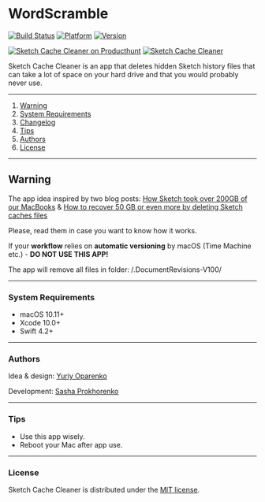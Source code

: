 # WordScramble

[![Build Status](https://travis-ci.org/yo-op/sketchcachecleaner.svg?branch=master)](https://travis-ci.org/yo-op/sketchcachecleaner)
[![Platform](https://img.shields.io/badge/platform-macOS-lightgrey.svg)](https://github.com/yo-op/sketchcachecleaner)
[![Version](https://img.shields.io/badge/version-1.0.5-blue.svg)](https://github.com/yo-op/sketchcachecleaner)

[![Sketch Cache Cleaner on Producthunt](https://image.ibb.co/fJSxcH/product.png)](https://www.producthunt.com/posts/sketch-cache-cleaner)
[![Sketch Cache Cleaner](https://image.ibb.co/mHOoea/cleaner.png)](https://www.producthunt.com/posts/sketch-cache-cleaner)

Sketch Cache Cleaner is an app that deletes hidden Sketch history files that can take a lot of space on your hard drive and that you would probably never use.

---

1. [Warning](#warning)
2. [System Requirements](#system-requirements)
3. [Changelog](https://github.com/yo-op/sketchcachecleaner/blob/master/CHANGELOG.md)
4. [Tips](#tips)
5. [Authors](#authors)
6. [License](#license)

---

## Warning

The app idea inspired by two blog posts: [How Sketch took over 200GB of our MacBooks](https://medium.com/@thomasdegry/how-sketch-took-over-200gb-of-our-macbooks-cb7dd10c8163) & [How to recover 50 GB or even more by deleting Sketch caches files](https://medium.com/sketch-app-sources/how-to-recover-50-go-or-even-more-by-deleting-sketch-caches-files-e5829dba20e1)

Please, read them in case you want to know how it works.

If your **workflow** relies on **automatic versioning** by macOS
(Time Machine etc.) - **DO NOT USE THIS APP!**

The app will remove all files in folder: /.DocumentRevisions-V100/

---

### System Requirements

- macOS 10.11+
- Xcode 10.0+
- Swift 4.2+

---

### Authors

Idea & design: [Yuriy Oparenko](http://oparenko.com/)

Development: [Sasha Prokhorenko](https://twitter.com/minikin)

---

### Tips

- Use this app wisely.
- Reboot your Mac after app use.

---

### License

Sketch Cache Cleaner is distributed under the [MIT license](https://github.com/yo-op/sketchcachecleaner/blob/master/LICENSE.md).
